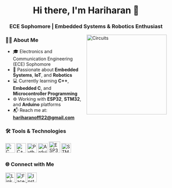<h1 align="center">Hi there, I'm Hariharan 👋</h1>
<h3 align="center">ECE Sophomore | Embedded Systems & Robotics Enthusiast</h3>
<img align="right" src="https://drive.google.com/uc?export=view&id=1ZuZ_ZTPXgOPB3l9I0yVHPo9CQQUJc01i" alt="Circuits" width="250"/>

### 👨‍💻 About Me

- 🎓 Electronics and Communication Engineering (ECE) Sophomore  
- 🔧 Passionate about **Embedded Systems**, **IoT**, and **Robotics**  
- 💻 Currently learning **C++**, **Embedded C**, and **Microcontroller Programming**  
- ⚙️ Working with **ESP32**, **STM32**, and **Arduino** platforms  
- 📬 Reach me at: **hariharanoffl22@gmail.com**

### 🛠️ Tools & Technologies

<p>
  <img src="https://cdn.jsdelivr.net/gh/devicons/devicon/icons/c/c-original.svg" alt="C" width="30" height="30"/>
  <img src="https://cdn.jsdelivr.net/gh/devicons/devicon/icons/cplusplus/cplusplus-original.svg" alt="C++" width="30" height="30"/>
  <img src="https://cdn.jsdelivr.net/gh/devicons/devicon/icons/python/python-original.svg" alt="Python" width="30" height="30"/>
  <img src="https://cdn.jsdelivr.net/gh/devicons/devicon/icons/arduino/arduino-original.svg" alt="Arduino" width="30" height="30"/>
  <img src="https://drive.google.com/uc?export=view&id=13l_T0GBy7hFYdOpYh8V1oxJY7X0nJJXN" alt="ESP32" width="35" />
  <img src="https://drive.google.com/uc?export=view&id=1p-OrSFbQquGuRrfxlXX0xOAqgYGuctiU" alt="STM32" height="30" />
</p>

### 🌐 Connect with Me

<p>
  <a href="https://linkedin.com/in/hariharans22" target="_blank">
    <img src="https://cdn.jsdelivr.net/gh/devicons/devicon/icons/linkedin/linkedin-original.svg" alt="LinkedIn" width="30" height="30"/>
  </a>
  <a href="https://facebook.com/profile.php?id=61553898812073" target="_blank">
    <img src="https://cdn.jsdelivr.net/gh/devicons/devicon/icons/facebook/facebook-original.svg" alt="Facebook" width="30" height="30"/>
  </a>
  <a href="https://instagram.com/ig_hariharan_22" target="_blank">
    <img src="https://raw.githubusercontent.com/danielcranney/readme-generator/main/public/icons/socials/instagram.svg" alt="Instagram" width="30" height="30"/>
  </a>
</p>



